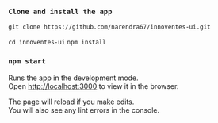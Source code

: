 ### `Clone and install the app`

```git clone https://github.com/narendra67/innoventes-ui.git```

```cd innoventes-ui```
```npm install```

### `npm start`

Runs the app in the development mode.<br>
Open [http://localhost:3000](http://localhost:3000) to view it in the browser.

The page will reload if you make edits.<br>
You will also see any lint errors in the console.

